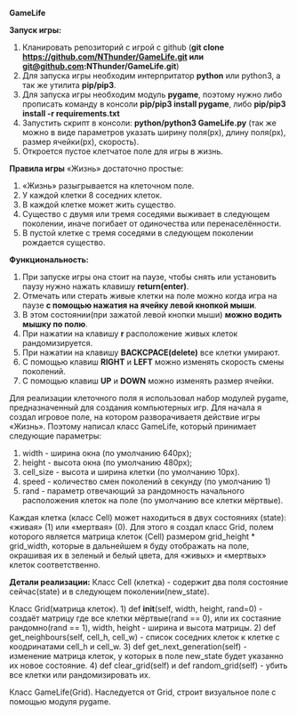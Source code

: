  **GameLife**
 
 **Запуск игры:**
 1) Кланировать репозиторий с игрой с github (**git clone https://github.com/NThunder/GameLife.git или git@github.com:NThunder/GameLife.git**)
 2) Для запуска игры необходим интерпритатор **python** или python3, а так же утилита **pip/pip3**.
 3) Для запуска игры необходим модуль **pygame**, поэтому нужно либо прописать команду в консоли **pip/pip3 install pygame**, либо
 **pip/pip3 install -r requirements.txt** 
 4) Запустить скрипт в консоли: **python/python3 GameLife.py** (так же можно в виде параметров указать ширину поля(px), длину поля(px), размер ячейки(px), скорость).
 5) Откроется пустое клетчатое поле для игры в жизнь.
 
**Правила игры** «Жизнь» достаточно простые:
1) «Жизнь» разыгрывается на клеточном поле.
2) У каждой клетки 8 соседних клеток.
3) В каждой клетке может жить существо.
4) Существо с двумя или тремя соседями выживает в следующем поколении, иначе погибает от одиночества или перенаселённости.
5) В пустой клетке с тремя соседями в следующем поколении рождается существо.

  **Функциональность:** 
  1) При запуске игры она стоит на паузе, чтобы снять или установить паузу нужно нажать клавишу **return(enter)**.
  2) Отмечать или стерать живые клетки на поле можно когда игра на паузе **с помощью нажатия на ячейку левой кнопкой мыши**.
  3) В этом состоянии(при зажатой левой кнопки мыши) **можно водить мышку по полю**.
  4) При нажатии на клавишу **r** расположение живых клеток рандомизируется.
  5) При нажатии на клавишу **BACKCPACE(delete)** все клетки умирают.
  6) С помощью клавиш **RIGHT** и **LEFT** можно изменять скорость смены поколений.
  7) С помощью клавиш **UP** и **DOWN** можно изменять размер ячейки.

 Для реализации клеточного поля я использовал набор модулей pygame, предназначенный для создания компьютерных игр.
 Для начала я создал игровое поле, на котором разворачиваетя действие игры «Жизнь». Поэтому написал класс GameLife, который принимает следующие параметры:
 1) width - ширина окна (по умолчанию 640px);
 2) height - высота окна (по умолчанию 480px);
 3) cell_size - высота и ширина клетки (по умолчанию 10px).
 4) speed - количество смен поколений в секунду (по умолчанию 1)
 5) rand - параметр отвечающий за рандомность начального расположения клеток на поле (по умолчанию все клетки мёртвые).
 
 Каждая клетка (класс Cell) может находиться в двух состояниях (state): «живая» (1) или «мертвая» (0). Для этого я создал класс Grid, полем которого является матрица клеток (Cell) размером grid_height * 
 grid_width, которые в дальнейшем я буду отображать на поле, окрашивая их в зеленый и белый цвета, для «живых» и «мертвых» клеток соответственно.
 
  **Детали реализации:**
  Класс Cell (клетка) - содержит два поля состояние сейчас(state) и в следующем поколении(new_state).
  
  Класс  Grid(матрица клеток).
    1) def __init__(self, width, height, rand=0) - создаёт матрицу где все клетки мёртвые(rand == 0), или их состаяние рандомно(rand == 1),
    width, height - ширина и высота матрицы.
    2) def get_neighbours(self, cell_h, cell_w) - список соседних клеток к клетке с коодринатами cell_h и cell_w.
    3) def get_next_generation(self) -  изменение матрица клеток, у которых в поле new_state будет указанно их новое состояние.
    4) def clear_grid(self) и def random_grid(self) - убить все клетки или рандомизировать их.
    
  Класс GameLife(Grid).  Наследуется от Grid, строит визуальное поле с помощью  модуля pygame.
  
    
